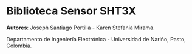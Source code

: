 # Biblioteca Sensor SHT3X

**Autores**: Joseph Santiago Portilla - Karen Stefania Mirama.

Departamento de Ingeniería Electrónica - Universidad de Nariño, Pasto, Colombia.
